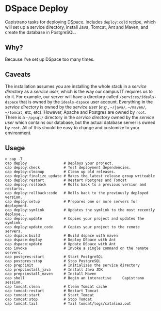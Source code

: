 # DSpace Deploy

Capistrano tasks for deploying DSpace. Includes `deploy:cold` recipe,
which will set up a service directory, install Java, Tomcat, Ant and
Maven, and create the database in PostgreSQL.

## Why?

Because I've set up DSpace too many times.

## Caveats 

The installation assumes you are installing the whole stack in a
_service directory_ as a _service user_, which is the way our campus
IT requires us to do it. For example, our server will have a directory
called `/services/ideals-dspace` that is owned by the `ideals-dspace`
user account. Everything in the _service directory_ is owned by the
_service user_ (_e.g._, `~/java/`, `~/maven/`, `~/tomcat`, etc, etc).
However, Apache and Postgres are owned by `root`. There is a `~/pgsql/`
directory in the _service directory_ owned by the _service user_ which
contains our database, but the actual database server is owned by
`root`. All of this should be easy to change and customize to your
environment. 

## Usage

    > cap -T
    cap deploy                 # Deploys your project.
    cap deploy:check           # Test deployment dependencies.
    cap deploy:cleanup         # Clean up old releases.
    cap deploy:finalize_update # Makes the latest release group writeable
    cap deploy:restart         # Restart Postgres and Tomcat
    cap deploy:rollback        # Rolls back to a previous version and restarts.
    cap deploy:rollback:code   # Rolls back to the previously deployed version.
    cap deploy:setup           # Prepares one or more servers for deployment.
    cap deploy:symlink         # Updates the symlink to the most recently deploye...
    cap deploy:update          # Copies your project and updates the symlink.
    cap deploy:update_code     # Copies your project to the remote servers.
    cap dspace:build           # Build dspace with maven
    cap dspace:deploy          # Deploy DSpace with Ant
    cap dspace:update          # Update DSpace with Ant
    cap invoke                 # Invoke a single command on the remote servers.
    cap postgres:start         # Start PostgreSQL
    cap postgres:stop          # Stop PostgreSQL
    cap prep:init              # Initializes the service directory
    cap prep:install_java      # Install Java JDK
    cap prep:install_maven     # Install Maven
    cap shell                  # Begin an interactive     Capistrano session.
    cap tomcat:clean           # Clean Tomcat cache
    cap tomcat:restart         # Restart Tomcat
    cap tomcat:start           # Start Tomcat
    cap tomcat:stop            # Stop Tomcat
    cap tomcat:tail            # Tail tomcat/logs/catalina.out

